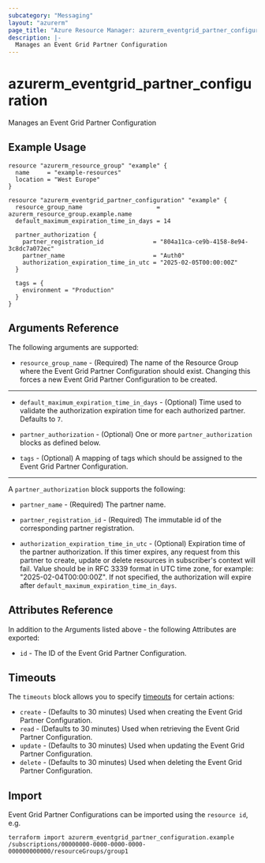 ```yaml
---
subcategory: "Messaging"
layout: "azurerm"
page_title: "Azure Resource Manager: azurerm_eventgrid_partner_configuration"
description: |-
  Manages an Event Grid Partner Configuration
---
```


# azurerm_eventgrid_partner_configuration

Manages an Event Grid Partner Configuration

## Example Usage

```hcl
resource "azurerm_resource_group" "example" {
  name     = "example-resources"
  location = "West Europe"
}

resource "azurerm_eventgrid_partner_configuration" "example" {
  resource_group_name                     = azurerm_resource_group.example.name
  default_maximum_expiration_time_in_days = 14

  partner_authorization {
    partner_registration_id              = "804a11ca-ce9b-4158-8e94-3c8dc7a072ec"
    partner_name                         = "Auth0"
    authorization_expiration_time_in_utc = "2025-02-05T00:00:00Z"
  }

  tags = {
    environment = "Production"
  }
}
```

## Arguments Reference

The following arguments are supported:

* `resource_group_name` - (Required) The name of the Resource Group where the Event Grid Partner Configuration should exist. Changing this forces a new Event Grid Partner Configuration to be created.

---

* `default_maximum_expiration_time_in_days` - (Optional) Time used to validate the authorization expiration time for each authorized partner. Defaults to `7`.

* `partner_authorization` - (Optional) One or more `partner_authorization` blocks as defined below.

* `tags` - (Optional) A mapping of tags which should be assigned to the Event Grid Partner Configuration.

---

A `partner_authorization` block supports the following:

* `partner_name` - (Required) The partner name.

* `partner_registration_id` - (Required) The immutable id of the corresponding partner registration.

* `authorization_expiration_time_in_utc` - (Optional) Expiration time of the partner authorization. If this timer expires, any request from this partner to create, update or delete resources in subscriber's context will fail. Value should be in RFC 3339 format in UTC time zone, for example: "2025-02-04T00:00:00Z". If not specified, the authorization will expire after `default_maximum_expiration_time_in_days`.

## Attributes Reference

In addition to the Arguments listed above - the following Attributes are exported: 

* `id` - The ID of the Event Grid Partner Configuration.

## Timeouts

The `timeouts` block allows you to specify [timeouts](https://www.terraform.io/language/resources/syntax#operation-timeouts) for certain actions:

* `create` - (Defaults to 30 minutes) Used when creating the Event Grid Partner Configuration.
* `read` - (Defaults to 30 minutes) Used when retrieving the Event Grid Partner Configuration.
* `update` - (Defaults to 30 minutes) Used when updating the Event Grid Partner Configuration.
* `delete` - (Defaults to 30 minutes) Used when deleting the Event Grid Partner Configuration.

## Import

Event Grid Partner Configurations can be imported using the `resource id`, e.g.

```shell
terraform import azurerm_eventgrid_partner_configuration.example /subscriptions/00000000-0000-0000-0000-000000000000/resourceGroups/group1
```
